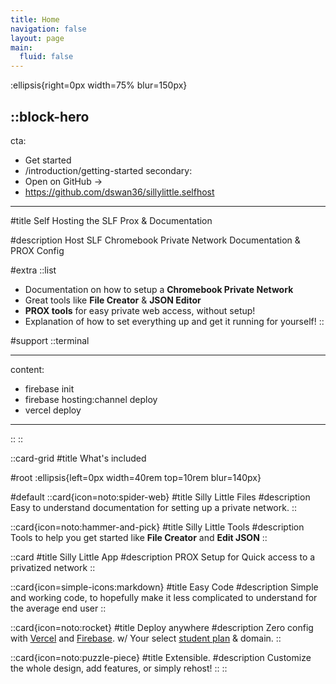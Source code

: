 ```yaml
---
title: Home
navigation: false
layout: page
main:
  fluid: false
---
```


:ellipsis{right=0px width=75% blur=150px}

## ::block-hero

cta:

- Get started
- /introduction/getting-started
  secondary:
- Open on GitHub →
- https://github.com/dswan36/sillylittle.selfhost

---

#title
Self Hosting the SLF Prox & Documentation

#description
Host SLF Chromebook Private Network Documentation & PROX Config

#extra
::list

- Documentation on how to setup a **Chromebook Private Network**
- Great tools like **File Creator** & **JSON Editor**
- **PROX tools** for easy private web access, without setup!
- Explanation of how to set everything up and get it running for yourself!
  ::

#support
::terminal

---

content:

- firebase init
- firebase hosting:channel deploy
- vercel deploy

---

::
::

::card-grid
#title
What's included

#root
:ellipsis{left=0px width=40rem top=10rem blur=140px}

#default
::card{icon=noto:spider-web}
#title
Silly Little Files
#description
Easy to understand documentation for setting up a private network.
::

::card{icon=noto:hammer-and-pick}
#title
Silly Little Tools
#description
Tools to help you get started like **File Creator** and **Edit JSON**
::

::card
#title
Silly Little App
#description
PROX Setup for Quick access to a privatized network
::

::card{icon=simple-icons:markdown}
#title
Easy Code
#description
Simple and working code, to hopefully make it less complicated to understand for the average end user
::

::card{icon=noto:rocket}
#title
Deploy anywhere
#description
Zero config with [Vercel](https://vercel.com) and [Firebase](https://firebase.google.com). w/ Your select [student plan](https://education.github.com) & domain.
::

::card{icon=noto:puzzle-piece}
#title
Extensible.
#description
Customize the whole design, add features, or simply rehost!
::
::
